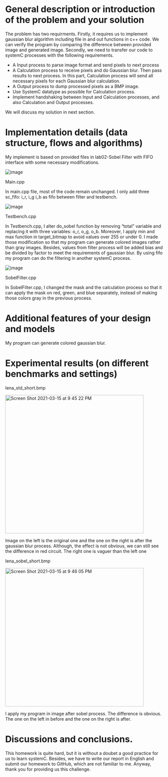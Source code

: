 # General description or introduction of the problem and your solution

The problem has two requirments. Firstly, it requires us to implement gaussian blur algorithm including file in and out functions in c++ code. We can verify the program by comparing the difference between provided image and generated image. Secondly, we need to transfer our code to systemC processes with the following requirements.
  * A Input process to parse image format and send pixels to next process
  * A Calculation process to receive pixels and do Gaussian blur. Then pass results to next process. In this part, Calculation process will send all necessary pixels for each Gaussian blur calculation.
  * A Output process to dump processed pixels as a BMP image.
  * Use SystemC datatype as possible for Calculation process.
  * Implement handshaking between Input and Calculation processes, and also Calculation and Output processes. 
  
We will discuss my solution in next section.

# Implementation details (data structure, flows and algorithms)

My implement is based on provided files in lab02-Sobel Filter with FIFO interface with some necessary modifications. 

![image](https://user-images.githubusercontent.com/76727373/111162933-976e8e80-85d7-11eb-85b1-dcc5908aa41c.png)

Main.cpp

In main.cpp file, most of the code remain unchanged. I only add three sc_fifo: i_r, i_g i_b as fifo between filter and testbench. 

![image](https://user-images.githubusercontent.com/76727373/111162963-a05f6000-85d7-11eb-958f-91639b0903d3.png)

Testbench.cpp

In Testbench.cpp, I alter do_sobel function by removing “total” variable and replacing it with three variables: o_r, o_g, o_b. Moreover, I apply min and max function in target_bitmap to avoid values over 255 or under 0. I made those modification so that my program can generate colored images rather than gray images. Besides, values from filter process will be added bias and be divided by factor to meet the requirements of gaussian blur. By using fifo my program can do the filtering in another systemC process. 


![image](https://user-images.githubusercontent.com/76727373/111162981-a5bcaa80-85d7-11eb-845d-16ad142d84ea.png)

SobelFilter.cpp

In SobelFilter.cpp, I changed the mask and the calculation process so that it can apply the mask on red, green, and blue separately, instead of making those colors gray in the previous process. 

# Additional features of your design and models

My program can generate colored gaussian blur.

# Experimental results (on different benchmarks and settings)

lena_std_short.bmp

<img width="441" alt="Screen Shot 2021-03-15 at 9 45 22 PM" src="https://user-images.githubusercontent.com/76727373/111163090-c127b580-85d7-11eb-841e-b1ddc4dc7741.png">
  
Image on the left is the original one and the one on the right is after the gaussian blur process. Although, the effect is not obvious, we can still see the difference in red circuit. The right one is vaguer than the left one

lena_sobel_short.bmp

<img width="441" alt="Screen Shot 2021-03-15 at 9 46 05 PM" src="https://user-images.githubusercontent.com/76727373/111163175-d997d000-85d7-11eb-883a-0c83f42c0c60.png">

  
I apply my program in image after sobel process. The difference is obvious. The one on the left in before and the one on the right is after.

# Discussions and conclusions.

This homework is quite hard, but it is without a doubet a good practice for us to learn systemC. Besides, we have to write our report in English and submit our homework to GitHub, which are not familiar to me. Anyway, thank you for providing us this challenge.
